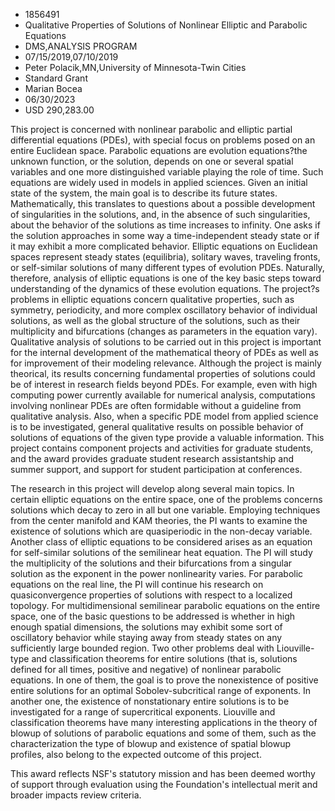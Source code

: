 
* 1856491
* Qualitative Properties of Solutions of Nonlinear Elliptic and Parabolic Equations
* DMS,ANALYSIS PROGRAM
* 07/15/2019,07/10/2019
* Peter Polacik,MN,University of Minnesota-Twin Cities
* Standard Grant
* Marian Bocea
* 06/30/2023
* USD 290,283.00

This project is concerned with nonlinear parabolic and elliptic partial
differential equations (PDEs), with special focus on problems posed on an entire
Euclidean space. Parabolic equations are evolution equations?the unknown
function, or the solution, depends on one or several spatial variables and one
more distinguished variable playing the role of time. Such equations are widely
used in models in applied sciences. Given an initial state of the system, the
main goal is to describe its future states. Mathematically, this translates to
questions about a possible development of singularities in the solutions, and,
in the absence of such singularities, about the behavior of the solutions as
time increases to infinity. One asks if the solution approaches in some way a
time-independent steady state or if it may exhibit a more complicated behavior.
Elliptic equations on Euclidean spaces represent steady states (equilibria),
solitary waves, traveling fronts, or self-similar solutions of many different
types of evolution PDEs. Naturally, therefore, analysis of elliptic equations is
one of the key basic steps toward understanding of the dynamics of these
evolution equations. The project?s problems in elliptic equations concern
qualitative properties, such as symmetry, periodicity, and more complex
oscillatory behavior of individual solutions, as well as the global structure of
the solutions, such as their multiplicity and bifurcations (changes as
parameters in the equation vary). Qualitative analysis of solutions to be
carried out in this project is important for the internal development of the
mathematical theory of PDEs as well as for improvement of their modeling
relevance. Although the project is mainly theorical, its results concerning
fundamental properties of solutions could be of interest in research fields
beyond PDEs. For example, even with high computing power currently available for
numerical analysis, computations involving nonlinear PDEs are often formidable
without a guideline from qualitative analysis. Also, when a specific PDE model
from applied science is to be investigated, general qualitative results on
possible behavior of solutions of equations of the given type provide a valuable
information. This project contains component projects and activities for
graduate students, and the award provides graduate student research
assistantship and summer support, and support for student participation at
conferences.

The research in this project will develop along several main topics. In certain
elliptic equations on the entire space, one of the problems concerns solutions
which decay to zero in all but one variable. Employing techniques from the
center manifold and KAM theories, the PI wants to examine the existence of
solutions which are quasiperiodic in the non-decay variable. Another class of
elliptic equations to be considered arises as an equation for self-similar
solutions of the semilinear heat equation. The PI will study the multiplicity of
the solutions and their bifurcations from a singular solution as the exponent in
the power nonlinearity varies. For parabolic equations on the real line, the PI
will continue his research on quasiconvergence properties of solutions with
respect to a localized topology. For multidimensional semilinear parabolic
equations on the entire space, one of the basic questions to be addressed is
whether in high enough spatial dimensions, the solutions may exhibit some sort
of oscillatory behavior while staying away from steady states on any
sufficiently large bounded region. Two other problems deal with Liouville-type
and classification theorems for entire solutions (that is, solutions defined for
all times, positive and negative) of nonlinear parabolic equations. In one of
them, the goal is to prove the nonexistence of positive entire solutions for an
optimal Sobolev-subcritical range of exponents. In another one, the existence of
nonstationary entire solutions is to be investigated for a range of
supercritical exponents. Liouville and classification theorems have many
interesting applications in the theory of blowup of solutions of parabolic
equations and some of them, such as the characterization the type of blowup and
existence of spatial blowup profiles, also belong to the expected outcome of
this project.

This award reflects NSF's statutory mission and has been deemed worthy of
support through evaluation using the Foundation's intellectual merit and broader
impacts review criteria.
